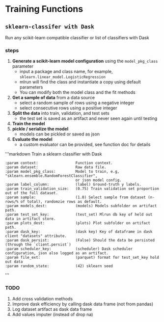# **Training Functions**

## `sklearn-classifer with Dask`

Run any scikit-learn compatible classifier or list of classifiers with Dask

### steps

1. **Generate a scikit-learn model configuration** using the `model_pkg_class` parameter
   * input a package and class name, for example, `sklearn.linear_model.LogisticRegression`  
   * mlrun will find the class and instantiate a copy using default parameters  
   * You can modify both the model class and the fit methods
2. **Get a sample of data** from a data source
   * select a random sample of rows using a negative integer
   * select consecutive rows using a positive integer
3. **Split the data** into train, validation, and test sets 
   * the test set is saved as an artifact and never seen again until testing
4. **Train the model** 
5. **pickle / serialize the model**
   * models can be pickled or saved as json
6. **Evaluate the model**
   * a custom evaluator can be provided, see function doc for details

'''markdown
Train a sklearn classifier with Dask
    
    :param context:                 Function context.
    :param dataset:                 Raw data file.
    :param model_pkg_class:         Model to train, e.g, "sklearn.ensemble.RandomForestClassifier", 
                                    or json model config.
    :param label_column:            (label) Ground-truth y labels.
    :param train_validation_size:   (0.75) Train validation set proportion out of the full dataset.
    :param sample:                  (1.0) Select sample from dataset (n-rows/% of total), randomzie rows as default.
    :param models_dest:             (models) Models subfolder on artifact path.
    :param test_set_key:            (test_set) Mlrun db key of held out data in artifact store.
    :param plots_dest:              (plots) Plot subfolder on artifact path.
    :param dask_key:                (dask key) Key of dataframe in dask client "datasets" attribute.
    :param dask_persist:            (False) Should the data be persisted (through the `client.persist`)
    :param scheduler_key:           (scheduler) Dask scheduler configuration, json also logged as an artifact.
    :param file_ext:                (parquet) format for test_set_key hold out data
    :param random_state:            (42) sklearn seed
'''

### TODO

1. Add cross validation methods
2. Improve dask efficiency by calling dask data frame (not from pandas)
3. Log dataset artifact as dask data frame 
4. Add values imputer (instead of drop na)
